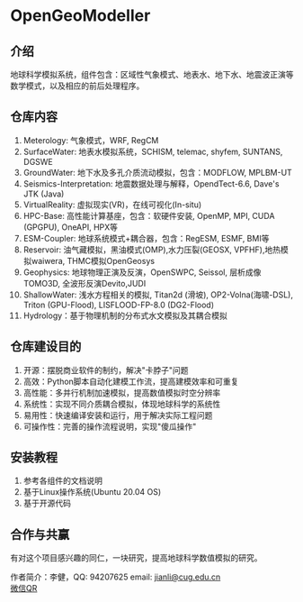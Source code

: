 # OpenGeoModeller

## 介绍

地球科学模拟系统，组件包含：区域性气象模式、地表水、地下水、地震波正演等数学模式，以及相应的前后处理程序。

## 仓库内容

1.  Meterology: 气象模式，WRF, RegCM
2.  SurfaceWater: 地表水模拟系统，SCHISM, telemac, shyfem, SUNTANS, DGSWE
3.  GroundWater: 地下水及多孔介质流动模拟，包含：MODFLOW, MPLBM-UT
4.	Seismics-Interpretation: 地震数据处理与解释，OpendTect-6.6, Dave's JTK (Java)
5.  VirtualReality: 虚拟现实(VR)，在线可视化(In-situ)
6.  HPC-Base: 高性能计算基座，包含：软硬件安装, OpenMP, MPI, CUDA (GPGPU), OneAPI, HPX等
7.  ESM-Coupler: 地球系统模式+耦合器，包含：RegESM, ESMF, BMI等
8.  Reservoir: 油气藏模拟，黑油模式(OMP),水力压裂(GEOSX, VPFHF),地热模拟waiwera, THMC模拟OpenGeosys
9.  Geophysics: 地球物理正演及反演，OpenSWPC, Seissol, 层析成像TOMO3D, 全波形反演Devito,JUDI
10. ShallowWater: 浅水方程相关的模拟, Titan2d (滑坡), OP2-Volna(海啸-DSL), Triton (GPU-Flood), LISFLOOD-FP-8.0 (DG2-Flood)
11. Hydrology：基于物理机制的分布式水文模拟及其耦合模拟

## 仓库建设目的

1.  开源：摆脱商业软件的制约，解决"卡脖子"问题
2.  高效：Python脚本自动化建模工作流，提高建模效率和可重复
3.  高性能：多并行机制加速模拟，提高数值模拟时空分辨率
4.  系统性：实现不同介质耦合模拟，体现地球科学的系统性
5.  易用性：快速编译安装和运行，用于解决实际工程问题
6.  可操作性：完善的操作流程说明，实现"傻瓜操作"

## 安装教程

1.  参考各组件的文档说明
2.  基于Linux操作系统(Ubuntu 20.04 OS)
3.  基于开源代码

## 合作与共赢

有对这个项目感兴趣的同仁，一块研究，提高地球科学数值模拟的研究。

作者简介：李健，QQ: 94207625        	email: jianli@cug.edu.cn   
		  [微信QR](./QR-code.jpg)

